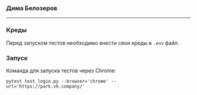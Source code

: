 ### Дима Белозеров

---

### Креды

Перед запуском тестов необходимо внести свои креды в `.env` файл.

### Запуск

Команда для запуска тестов через Chrome:

```pytest test_login.py --browser='chrome' --url='https://park.vk.company/'```
